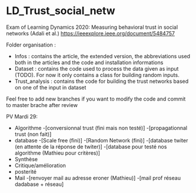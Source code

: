 # LD_Trust_social_netw
Exam of Learning Dynamics 2020: Measuring  behavioral trust in social networks (Adali et al.)
https://ieeexplore.ieee.org/document/5484757

Folder organisation : 
  - Infos : 
    contains the article, the extended version, the abbreviations used both in the articles and the code and installation informations
  - Dataset :
    contains the code used to process the data given as input (TODO). For now it only contains a class for building random inputs.
  - Trust_analysis :
    contains the code for building the trust networks based on one of the input in dataset
    
Feel free to add new branches if you want to modify the code and commit to master brache after review


PV Mardi 29:

  - Algorithme
      -[conversionnal trust (fini mais non testé)]
      -[propagationnal trust (non fait)]
  - database
      -[Scale free (fini)]
      -[Random Network (fini)]
      -[database twiter (en attente de la réponse de twiter)]
      -[database pour testé nos algorithme (Mathieu pour critères)]
  - Synthèse
  - Critique/amélioration
  - posterité
  - Mail
      -[renvoyer mail au adresse eroner (Mathieu)]
      -[mail prof réseau dadabase + réseau]
      
